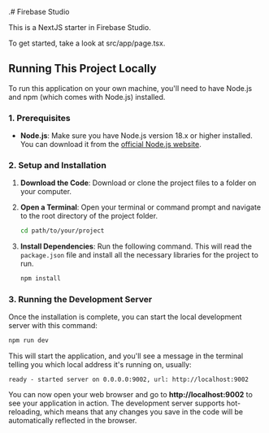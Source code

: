 .# Firebase Studio

This is a NextJS starter in Firebase Studio.

To get started, take a look at src/app/page.tsx.

## Running This Project Locally

To run this application on your own machine, you'll need to have Node.js and npm (which comes with Node.js) installed.

### 1. Prerequisites

- **Node.js**: Make sure you have Node.js version 18.x or higher installed. You can download it from the [official Node.js website](https://nodejs.org/).

### 2. Setup and Installation

1.  **Download the Code**: Download or clone the project files to a folder on your computer.

2.  **Open a Terminal**: Open your terminal or command prompt and navigate to the root directory of the project folder.
    ```bash
    cd path/to/your/project
    ```

3.  **Install Dependencies**: Run the following command. This will read the `package.json` file and install all the necessary libraries for the project to run.
    ```bash
    npm install
    ```

### 3. Running the Development Server

Once the installation is complete, you can start the local development server with this command:

```bash
npm run dev
```

This will start the application, and you'll see a message in the terminal telling you which local address it's running on, usually:

`ready - started server on 0.0.0.0:9002, url: http://localhost:9002`

You can now open your web browser and go to **http://localhost:9002** to see your application in action. The development server supports hot-reloading, which means that any changes you save in the code will be automatically reflected in the browser.

